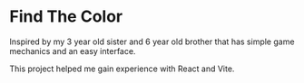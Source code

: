 # Find The Color

Inspired by my 3 year old sister and 6 year old brother that has simple game mechanics and an easy interface. 

This project helped me gain experience with React and Vite.

